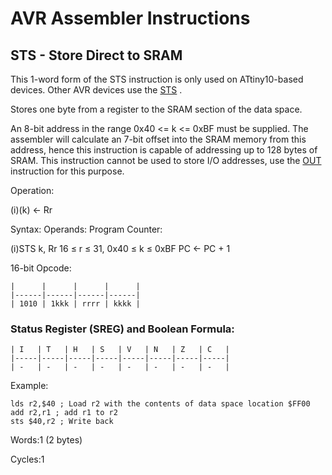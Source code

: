 AVR Assembler Instructions
==========================

<a href="" id="avrassembler.wb_STS_-_Store_Direct_to_SRAM"></a> <a href="" id="avrassembler.wb_STS_-_Store_Direct_to_SRAM1"></a> STS - Store Direct to SRAM
-----------------------------------------------------------------------------------------------------------------------------------------------------------

This 1-word form of the STS instruction is only used on ATtiny10-based devices. Other AVR devices use the <a href="avrassembler.wb_STS.html" class="xref" title="STS - Store Direct to data space">STS</a> .

Stores one byte from a register to the SRAM section of the data space.

An 8-bit address in the range 0x40 &lt;= k &lt;= 0xBF must be supplied. The assembler will calculate an 7-bit offset into the SRAM memory from this address, hence this instruction is capable of addressing up to 128 bytes of SRAM. This instruction cannot be used to store I/O addresses, use the <a href="avrassembler.wb_OUT.html" class="xref" title="OUT - Store Register to I/O Location">OUT</a> instruction for this purpose.

Operation:

(i)(k) &lt;- Rr

Syntax: Operands: Program Counter:

(i)STS k, Rr 16 ≤ r ≤ 31, 0x40 ≤ k ≤ 0xBF PC &lt;- PC + 1

16-bit Opcode:

```
|      |      |      |      |
|------|------|------|------|
| 1010 | 1kkk | rrrr | kkkk |
```
### <a href="" id="N19F91"></a> Status Register (SREG) and Boolean Formula:

```
| I   | T   | H   | S   | V   | N   | Z   | C   |
|-----|-----|-----|-----|-----|-----|-----|-----|
| -   | -   | -   | -   | -   | -   | -   | -   |
```
Example:

``` programlisting
lds r2,$40 ; Load r2 with the contents of data space location $FF00
add r2,r1 ; add r1 to r2
sts $40,r2 ; Write back
```

Words:1 (2 bytes)

Cycles:1
